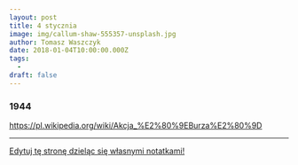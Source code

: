 ```yaml
---
layout: post
title: 4 stycznia
image: img/callum-shaw-555357-unsplash.jpg
author: Tomasz Waszczyk
date: 2018-01-04T10:00:00.000Z
tags:
  - 
draft: false  
---
```


### 1944

https://pl.wikipedia.org/wiki/Akcja_%E2%80%9EBurza%E2%80%9D

---

<a href="https://github.com/TomaszWaszczyk/historia.waszczyk.com/edit/master/src/content/january-4.md" target="_blank">Edytuj tę stronę dzieląc się własnymi notatkami!</a>
